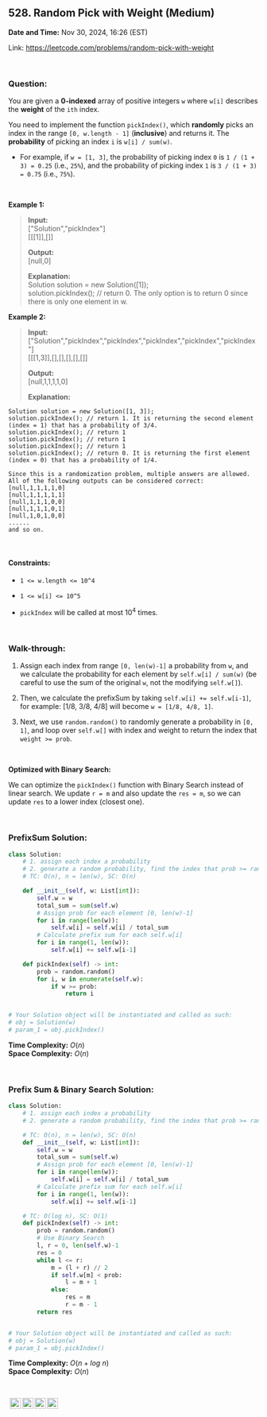 ## 528. Random Pick with Weight (Medium)
**Date and Time:** Nov 30, 2024, 16:26 (EST)

Link: https://leetcode.com/problems/random-pick-with-weight

<br>

### Question:
You are given a **0-indexed** array of positive integers `w` where `w[i]` describes the **weight** of the `ith` index.

You need to implement the function `pickIndex()`, which **randomly** picks an index in the range `[0, w.length - 1]` (**inclusive**) and returns it. The **probability** of picking an index `i` is `w[i] / sum(w)`.

* For example, if `w = [1, 3]`, the probability of picking index `0` is `1 / (1 + 3) = 0.25` (i.e., `25%`), and the probability of picking index `1` is `3 / (1 + 3) = 0.75` (i.e., `75%`).

<br>

**Example 1:**
> **Input:** <br>
> ["Solution","pickIndex"] <br>
> [[[1]],[]]
> 
> **Output:** <br>
> [null,0]
>
> **Explanation:** <br>
> Solution solution = new Solution([1]); <br>
> solution.pickIndex(); // return 0. The only option is to return 0 since there is only one element in w.

**Example 2:**
> **Input:** <br>
> ["Solution","pickIndex","pickIndex","pickIndex","pickIndex","pickIndex"] <br>
> [[[1,3]],[],[],[],[],[]]
> 
> **Output:** <br>
> [null,1,1,1,1,0]
>
> **Explanation:**
```
Solution solution = new Solution([1, 3]);
solution.pickIndex(); // return 1. It is returning the second element (index = 1) that has a probability of 3/4.
solution.pickIndex(); // return 1
solution.pickIndex(); // return 1
solution.pickIndex(); // return 1
solution.pickIndex(); // return 0. It is returning the first element (index = 0) that has a probability of 1/4.

Since this is a randomization problem, multiple answers are allowed.
All of the following outputs can be considered correct:
[null,1,1,1,1,0]
[null,1,1,1,1,1]
[null,1,1,1,0,0]
[null,1,1,1,0,1]
[null,1,0,1,0,0]
......
and so on.
```

<br>

#### Constraints:
* `1 <= w.length <= 10^4`

* `1 <= w[i] <= 10^5`

* `pickIndex` will be called at most $10^4$ times.

<br>

### Walk-through: 
1. Assign each index from range `[0, len(w)-1]` a probability from `w`, and we calculate the probability for each element by `self.w[i] / sum(w)` (be careful to use the sum of the original `w`, not the modifying `self.w[]`). 

2. Then, we calculate the prefixSum by taking `self.w[i] += self.w[i-1]`, for example: [1/8, 3/8, 4/8] will become `w = [1/8, 4/8, 1]`.

3. Next, we use `random.random()` to randomly generate a probability in `[0, 1]`, and loop over `self.w[]` with index and weight to return the index that `weight >= prob`.

<br>

**Optimized with Binary Search:**

We can optimize the `pickIndex()` function with Binary Search instead of linear search. We update `r = m` and also update the `res = m`, so we can update `res` to a lower index (closest one).

<br>

### PrefixSum Solution:
```python
class Solution:
    # 1. assign each index a probability
    # 2. generate a random probability, find the index that prob >= random_prob
    # TC: O(n), n = len(w), SC: O(n)

    def __init__(self, w: List[int]):
        self.w = w
        total_sum = sum(self.w)
        # Assign prob for each element [0, len(w)-1]
        for i in range(len(w)):
            self.w[i] = self.w[i] / total_sum
        # Calculate prefix sum for each self.w[i]
        for i in range(1, len(w)):
            self.w[i] += self.w[i-1]

    def pickIndex(self) -> int:
        prob = random.random()
        for i, w in enumerate(self.w):
            if w >= prob:
                return i


# Your Solution object will be instantiated and called as such:
# obj = Solution(w)
# param_1 = obj.pickIndex()
```
**Time Complexity:** $O(n)$ <br>
**Space Complexity:** $O(n)$

<br>

### Prefix Sum & Binary Search Solution:
```python
class Solution:
    # 1. assign each index a probability
    # 2. generate a random probability, find the index that prob >= random_prob

    # TC: O(n), n = len(w), SC: O(n)
    def __init__(self, w: List[int]):
        self.w = w
        total_sum = sum(self.w)
        # Assign prob for each element [0, len(w)-1]
        for i in range(len(w)):
            self.w[i] = self.w[i] / total_sum
        # Calculate prefix sum for each self.w[i]
        for i in range(1, len(w)):
            self.w[i] += self.w[i-1]

    # TC: O(log n), SC: O(1)
    def pickIndex(self) -> int:
        prob = random.random()
        # Use Binary Search
        l, r = 0, len(self.w)-1
        res = 0
        while l <= r:
            m = (l + r) // 2
            if self.w[m] < prob:
                l = m + 1
            else:
                res = m
                r = m - 1
        return res


# Your Solution object will be instantiated and called as such:
# obj = Solution(w)
# param_1 = obj.pickIndex()
```
**Time Complexity:** $O(n + log\ n)$ <br>
**Space Complexity:** $O(n)$

<br>

<img style="height:22px!important;margin-left:3px;vertical-align:text-bottom;" src="https://mirrors.creativecommons.org/presskit/icons/cc.svg?ref=chooser-v1" alt="CC BY-NC-SA" title="CC BY-NC-SA"><img style="height:22px!important;margin-left:3px;vertical-align:text-bottom;" src="https://mirrors.creativecommons.org/presskit/icons/by.svg?ref=chooser-v1" alt="BY: credit must be given to the creator" title="BY: credit must be given to the creator"><img style="height:22px!important;margin-left:3px;vertical-align:text-bottom;" src="https://mirrors.creativecommons.org/presskit/icons/nc.svg?ref=chooser-v1" alt="NC: Only noncommercial uses of the work are permitted" title="NC: Only noncommercial uses of the work are permitted"><img style="height:22px!important;margin-left:3px;vertical-align:text-bottom;" src="https://mirrors.creativecommons.org/presskit/icons/sa.svg?ref=chooser-v1" alt="SA: Adaptations must be shared under the same terms" title="SA: Adaptations must be shared under the same terms">